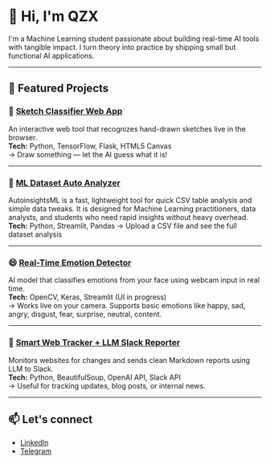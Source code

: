 # 👋 Hi, I'm QZX

I'm a Machine Learning student passionate about building real-time AI tools with tangible impact. I turn theory into practice by shipping small but functional AI applications.

---

## 🚀 Featured Projects

### 🎨 [Sketch Classifier Web App](https://github.com/Qizix/sketch-cnn-classifier-web)  
An interactive web tool that recognizes hand-drawn sketches live in the browser.  
**Tech:** Python, TensorFlow, Flask, HTML5 Canvas  
→ Draw something — let the AI guess what it is!

---

### 🎨 [ML Dataset Auto Analyzer](https://github.com/Qizix/AutoInsightsML) 
AutoinsightsML is a fast, lightweight tool for quick CSV table analysis and simple data tweaks. It is designed for Machine Learning practitioners, data analysts, and students who need rapid insights without heavy overhead.
**Tech:** Python, Streamlit, Pandas 
→ Upload a CSV file and see the full dataset analysis

---

### 😄 [Real-Time Emotion Detector](https://github.com/Qizix/cnn-emotion-classifier)  
AI model that classifies emotions from your face using webcam input in real time.  
**Tech:** OpenCV, Keras, Streamlit (UI in progress)  
→ Works live on your camera. Supports basic emotions like happy, sad, angry, disgust, fear, surprise, neutral, content.

---

### 📡 [Smart Web Tracker + LLM Slack Reporter](https://github.com/Qizix/mcp_text_task)  
Monitors websites for changes and sends clean Markdown reports using LLM to Slack.  
**Tech:** Python, BeautifulSoup, OpenAI API, Slack API  
→ Useful for tracking updates, blog posts, or internal news.

---


## 📫 Let's connect

- [LinkedIn](https://linkedin.com/in/qizixxx)  
- [Telegram](https://t.me/qizixxx)  
